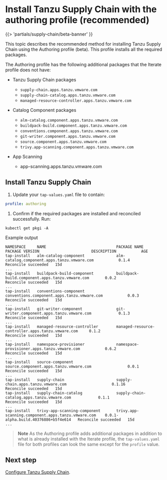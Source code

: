 # Install Tanzu Supply Chain with the authoring profile (recommended)

{{> 'partials/supply-chain/beta-banner' }}

This topic describes the recommended method for installing Tanzu Supply Chain using the
Authoring profile (beta). This profile installs all the required packages.

The Authoring profile has the following additional packages that the Iterate profile does not have:

- Tanzu Supply Chain packages
  - `supply-chain.apps.tanzu.vmware.com`
  - `supply-chain-catalog.apps.tanzu.vmware.com`
  - `managed-resource-controller.apps.tanzu.vmware.com`

- Catalog Component packages
  - `alm-catalog.component.apps.tanzu.vmware.com`
  - `buildpack-build.component.apps.tanzu.vmware.com`
  - `conventions.component.apps.tanzu.vmware.com`
  - `git-writer.component.apps.tanzu.vmware.com`
  - `source.component.apps.tanzu.vmware.com`
  - `trivy.app-scanning.component.apps.tanzu.vmware.com`

- App Scanning
  - app-scanning.apps.tanzu.vmware.com

## Install Tanzu Supply Chain

1. Update your `tap-values.yaml` file to contain:

  ```yaml
  profile: authoring
  ```

1. Confirm if the required packages are installed and reconciled successfully. Run:

  ```console
  kubectl get pkgi -A
  ```

  Example output

  ```console
  NAMESPACE     NAME                               PACKAGE NAME                                          PACKAGE VERSION                       DESCRIPTION           AGE
  tap-install   alm-catalog-component              alm-catalog.component.apps.tanzu.vmware.com           0.1.4                                 Reconcile succeeded   15d
  ...
  tap-install   buildpack-build-component          buildpack-build.component.apps.tanzu.vmware.com       0.0.2                                 Reconcile succeeded   15d
  ...
  tap-install   conventions-component              conventions.component.apps.tanzu.vmware.com           0.0.3                                 Reconcile succeeded   15d
  ...
  tap-install   git-writer-component               git-writer.component.apps.tanzu.vmware.com            0.1.3                                 Reconcile succeeded   15d
  ...
  tap-install   managed-resource-controller        managed-resource-controller.apps.tanzu.vmware.com     0.1.2                                 Reconcile succeeded   15d
  ...
  tap-install   namespace-provisioner              namespace-provisioner.apps.tanzu.vmware.com           0.6.2                                 Reconcile succeeded   15d
  ...
  tap-install   source-component                   source.component.apps.tanzu.vmware.com                0.0.1                                 Reconcile succeeded   15d
  ...
  tap-install   supply-chain                       supply-chain.apps.tanzu.vmware.com                    0.1.16                                Reconcile succeeded   15d
  tap-install   supply-chain-catalog               supply-chain-catalog.apps.tanzu.vmware.com            0.1.1                                 Reconcile succeeded   15d
  ...
  tap-install   trivy-app-scanning-component       trivy.app-scanning.component.apps.tanzu.vmware.com    0.0.1-alpha.build.40376886+b5f4e614   Reconcile succeeded   15d
  ...
  ```

  >**Note** As the Authoring profile adds additional packages in addition to what is already
  installed with the Iterate profile, the `tap-values.yaml` file for both profiles can look the
  same except for the `profile` value.

## Next step

[Configure Tanzu Supply Chain](./post-install-configuration.hbs.md).
